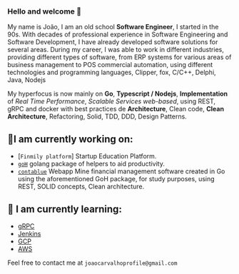 ### Hello and welcome 👋

My name is João, I am an old school **Software Engineer**, I started in the 90s. With decades of professional experience in Software Engineering and Software Development, I have already developed software solutions for several areas. During my career, I was able to work in different industries, providing different types of software, from ERP systems for various areas of business management to POS commercial automation, using different technologies and programming languages, Clipper, fox, C/C++, Delphi, Java, Nodejs

My hyperfocus is now mainly on **Go**, **Typescript / Nodejs**, **Implementation** of _Real Time Performance_, _Scalable Services web-based_, using REST, gRPC and docker with best practices de **Architecture**, Clean code, **Clean Architecture**, Refactoring, Solid, TDD, DDD, Design Patterns.

## 🔭I am currently working on:

- [`Finmily platform`] Startup Education Platform.
- [`goH`](https://github.com/joaocprofile/goh) golang package of helpers to aid productivity.
- [`contablue`](https://github.com/joaocprofile/contablue) Webapp Mine financial management software created in Go using the aforementioned GoH package, for study purposes, using REST, SOLID concepts, Clean architecture.

## 🌱 I am currently learning:

- [gRPC](https://grpc.io)
- [Jenkins](https://www.jenkins.io/)
- [GCP](https://cloud.google.com/)
- [AWS](https://aws.amazon.com/pt/)

Feel free to contact me at `joaocarvalhoprofile@gmail.com`
